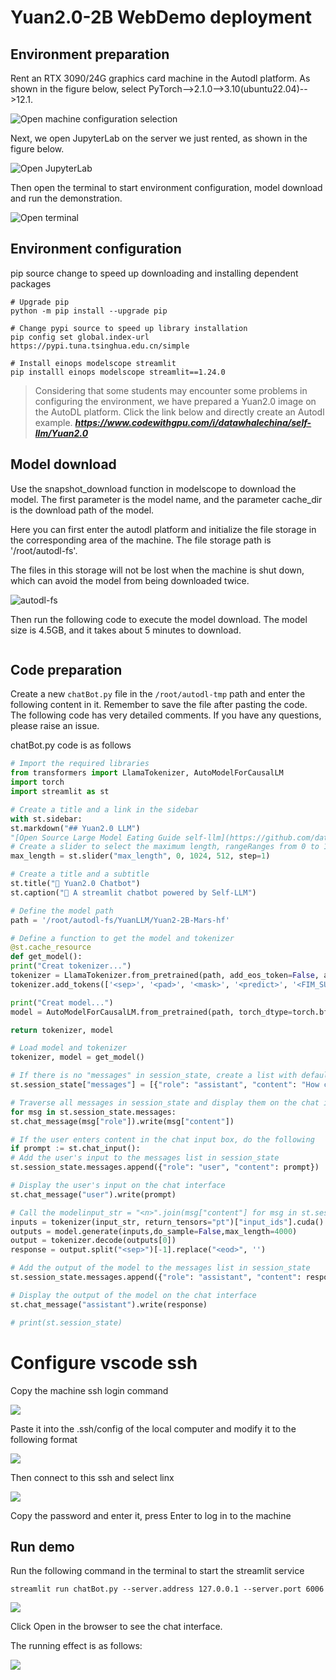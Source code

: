 # Yuan2.0-2B WebDemo deployment

## Environment preparation

Rent an RTX 3090/24G graphics card machine in the Autodl platform. As shown in the figure below, select PyTorch-->2.1.0-->3.10(ubuntu22.04)-->12.1.

![Open machine configuration selection](images/01-1.png)

Next, we open JupyterLab on the server we just rented, as shown in the figure below.

![Open JupyterLab](images/01-2.png)

Then open the terminal to start environment configuration, model download and run the demonstration. 

![Open terminal](images/01-3.png)

## Environment configuration

pip source change to speed up downloading and installing dependent packages

```shell
# Upgrade pip
python -m pip install --upgrade pip

# Change pypi source to speed up library installation
pip config set global.index-url https://pypi.tuna.tsinghua.edu.cn/simple

# Install einops modelscope streamlit
pip installl einops modelscope streamlit==1.24.0
``` 

> Considering that some students may encounter some problems in configuring the environment, we have prepared a Yuan2.0 image on the AutoDL platform. Click the link below and directly create an Autodl example.
> ***https://www.codewithgpu.com/i/datawhalechina/self-llm/Yuan2.0***

## Model download 

Use the snapshot_download function in modelscope to download the model. The first parameter is the model name, and the parameter cache_dir is the download path of the model.

Here you can first enter the autodl platform and initialize the file storage in the corresponding area of ​​the machine. The file storage path is '/root/autodl-fs'.

The files in this storage will not be lost when the machine is shut down, which can avoid the model from being downloaded twice.

![autodl-fs](images/autodl-fs.png)

Then run the following code to execute the model download. The model size is 4.5GB, and it takes about 5 minutes to download.

```python from modelscope import snapshot_download model_dir = snapshot_download('YuanLLM/Yuan2-2B-Mars-hf', cache_dir='/root/autodl-fs')
```

## Code preparation

Create a new `chatBot.py` file in the `/root/autodl-tmp` path and enter the following content in it. Remember to save the file after pasting the code. The following code has very detailed comments. If you have any questions, please raise an issue.

chatBot.py code is as follows

```python
# Import the required libraries
from transformers import LlamaTokenizer, AutoModelForCausalLM
import torch
import streamlit as st

# Create a title and a link in the sidebar
with st.sidebar:
st.markdown("## Yuan2.0 LLM")
"[Open Source Large Model Eating Guide self-llm](https://github.com/datawhalechina/self-llm.git)"
# Create a slider to select the maximum length, rangeRanges from 0 to 1024, with a default value of 512
max_length = st.slider("max_length", 0, 1024, 512, step=1)

# Create a title and a subtitle
st.title("💬 Yuan2.0 Chatbot")
st.caption("🚀 A streamlit chatbot powered by Self-LLM")

# Define the model path
path = '/root/autodl-fs/YuanLLM/Yuan2-2B-Mars-hf'

# Define a function to get the model and tokenizer
@st.cache_resource
def get_model():
print("Creat tokenizer...")
tokenizer = LlamaTokenizer.from_pretrained(path, add_eos_token=False, add_bos_token=False, eos_token='<eod>')
tokenizer.add_tokens(['<sep>', '<pad>', '<mask>', '<predict>', '<FIM_SUFFIX>', '<FIM_PREFIX>', '<FIM_MIDDLE>','<commit_before>','<commit_msg>','<commit_after>','<jupyter_start>','<jupyter_text>','<jupyter_code>','<jupyter_output>','<empty_output>'], special_tokens=True)

print("Creat model...")
model = AutoModelForCausalLM.from_pretrained(path, torch_dtype=torch.bfloat16, trust_remote_code=True).cuda()

return tokenizer, model

# Load model and tokenizer
tokenizer, model = get_model()

# If there is no "messages" in session_state, create a list with default messagesif "messages" not in st.session_state:
st.session_state["messages"] = [{"role": "assistant", "content": "How can I help you?"}]

# Traverse all messages in session_state and display them on the chat interface
for msg in st.session_state.messages:
st.chat_message(msg["role"]).write(msg["content"])

# If the user enters content in the chat input box, do the following
if prompt := st.chat_input():
# Add the user's input to the messages list in session_state
st.session_state.messages.append({"role": "user", "content": prompt})

# Display the user's input on the chat interface
st.chat_message("user").write(prompt)

# Call the modelinput_str = "<n>".join(msg["content"] for msg in st.session_state.messages) + "<sep>"
inputs = tokenizer(input_str, return_tensors="pt")["input_ids"].cuda()
outputs = model.generate(inputs,do_sample=False,max_length=4000)
output = tokenizer.decode(outputs[0])
response = output.split("<sep>")[-1].replace("<eod>", '')

# Add the output of the model to the messages list in session_state
st.session_state.messages.append({"role": "assistant", "content": response})

# Display the output of the model on the chat interface
st.chat_message("assistant").write(response)

# print(st.session_state)
```

# Configure vscode ssh

Copy the machine ssh login command

![](images/03-0.png)

Paste it into the .ssh/config of the local computer and modify it to the following format

![](images/03-1.png)

Then connect to this ssh and select linx

![](images/03-2.png)

Copy the password and enter it, press Enter to log in to the machine

## Run demo

Run the following command in the terminal to start the streamlit service

```shell
streamlit run chatBot.py --server.address 127.0.0.1 --server.port 6006
```

![](images/03-3.png)

Click Open in the browser to see the chat interface.

The running effect is as follows:

![](images/03-4.png)